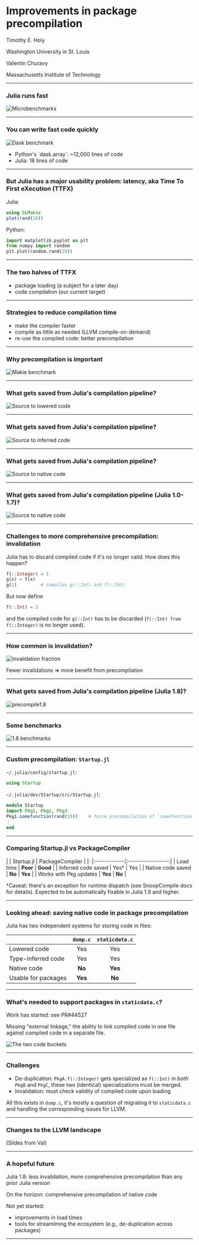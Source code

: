 <style type="text/css">
p { text-align: left; }
</style>
# Improvements in package precompilation

Timothy E. Holy

Washington University in St. Louis

Valentin Churavy

Massachusetts Institute of Technology

---

### Julia runs fast

![Microbenchmarks](figures/microbenchmarks.svg)

---

### You can write fast code quickly

![Dask benchmark](figures/dask_slicing.png)

- <!-- .element: class="fragment" data-fragment-index="1" --> Python's `dask.array`: ~12,000 lines of code
- Julia: 18 lines of code   <!-- .element: class="fragment" data-fragment-index="2" -->

---

### But Julia has a major usability problem: latency, aka Time To First eXecution (TTFX)


Julia:
```julia
using GLMakie
plot(rand(10))
```

Python: <!-- .element: class="fragment" data-fragment-index="1" -->

```python
import matplotlib.pyplot as plt
from numpy import random
plt.plot(random.rand(10))
```
<!-- .element: class="fragment" data-fragment-index="1" -->

---

### The two halves of TTFX

- package loading (a subject for a later day)
- code compilation (our current target)

---

### Strategies to reduce compilation time

- make the compiler faster
- compile as little as needed (LLVM compile-on-demand) <!-- .element: class="fragment" data-fragment-index="1" -->
- re-use the compiled code: better precompilation <!-- .element: class="fragment" data-fragment-index="2" -->

---

### Why precompilation is important

![Makie benchmark](figures/makie_latency.svg)

---

### What gets saved from Julia's compilation pipeline?

![Source to lowered code](figures/compilation_lower.svg)

---

### What gets saved from Julia's compilation pipeline?

![Source to inferred code](figures/compilation_instance.svg)

---

### What gets saved from Julia's compilation pipeline?

![Source to native code](figures/compilation_native.svg)

---

### What gets saved from Julia's compilation pipeline (Julia 1.0-1.7)?

![Source to native code](figures/compilation_1.7.svg)

---

### Challenges to more comprehensive precompilation: invalidation

Julia has to discard compiled code if it's no longer valid. How does this happen?

```julia
f(::Integer) = 1
g(x) = f(x)
g(1)         # compiles g(::Int) and f(::Int)
```

But now define

```julia
f(::Int) = 2
```

and the compiled code for `g(::Int)` has to be discarded (`f(::Int) from f(::Integer)` is no longer used).

---

### How common is invalidation?

![Invalidation fraction](figures/invalidation_fraction.svg)

Fewer invalidations => more benefit from precompilation

---

### What gets saved from Julia's compilation pipeline (Julia 1.8)?

![precompile1.8](figures/compilation_1.8.svg)

---

### Some benchmarks

![1.8 benchmarks](figures/ttfx_benchmarks.png)

---

### Custom precompilation: `Startup.jl`

`~/.julia/config/startup.jl`:
```julia
using Startup
```

`~/.julia/dev/Startup/src/Startup.jl`:
```julia
module Startup
import Pkg1, Pkg2, Pkg3
Pkg1.somefunction(rand(10))    # force precompilation of `somefunction` and its dependents
⋮
end
```
---

### Comparing Startup.jl vs PackageCompiler

|           |  Startup.jl  |  PackageCompiler  |
|:          |:------------:|:-----------------:|
| Load time | **Poor** | **Good** |
| Inferred code saved | Yes† | Yes |
| Native code saved | **No** | **Yes** |
| Works with Pkg updates | **Yes** | **No** |

†Caveat: there's an exception for runtime dispatch (see SnoopCompile docs for details). Expected to be automatically fixable in Julia 1.9 and higher.

---

### Looking ahead: saving native code in package precompilation

Julia has two independent systems for storing code in files:

|       | `dump.c` | `staticdata.c` |
|:----- |:--------:|:--------------:|
| Lowered code | Yes | Yes |
| Type-inferred code | Yes | Yes |
| Native code | **No** | **Yes** |
| Usable for packages | **Yes** | **No** |

---

### What's needed to support packages in `staticdata.c`?

Work has started: see PR#44527

Missing "external linkage," the ability to link compiled code in one file against compiled code in a separate file.

![The two code buckets](figures/code_buckets.svg)

---

### Challenges

- De-duplication: `PkgA.f(::Integer)` gets specialized as `f(::Int)` in *both* `PkgB` and `PkgC`, these two (identical) specializations must be merged.
- Invalidation: must check validity of compiled code upon loading

All this exists in `dump.c`, it's mostly a question of migrating it to `staticdata.c` and handling the corresponding issues for LLVM.

---

### Changes to the LLVM landscape

(Slides from Val)

---

### A hopeful future

Julia 1.8: less invalidation, more comprehensive precompilation than any prior Julia version

On the horizon: comprehensive precompilation of native code

Not yet started:
- improvements in load times
- tools for streamlining the ecosystem (e.g., de-duplication across packages)

---
